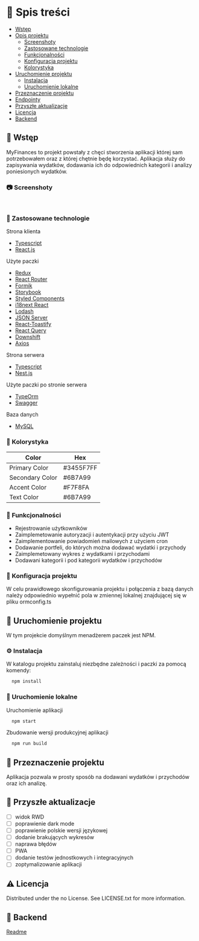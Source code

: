 <!-- Spis treści -->
# :notebook_with_decorative_cover: Spis treści

- [Wstęp](#pushpin-wstęp)
- [Opis projektu](#star2-opis-projektu)
  * [Screenshoty](#camera-screenshoty)
  * [Zastosowane technologie](#space_invader-zastosowane-technologie)
  * [Funkcjonalności](#dart-funkcjonalności)
  * [Konfiguracja projektu](#key-konfiguracja-projektu)
  * [Kolorystyka](#art-kolorystyka)
- [Uruchomienie projektu](#toolbox-uruchomienie-projektu)
  * [Instalacja](#gear-instalacja)
  * [Uruchomienie lokalne](#running-uruchomienie-lokalne)
- [Przeznaczenie projektu](#eyes-przeznaczenie-projektu)
- [Endpointy](#mailbox_with_mail-endpointy)
- [Przyszłe aktualizacje](#compass-przyszłe-aktualizacje)
- [Licencja](#warning-licencja)
- [Backend](#small_red_triangle_down-backend)

  
<!-- Wstęp -->
## :pushpin: Wstęp

MyFinances to projekt powstały z chęci stworzenia aplikacji  której sam potrzebowałem oraz  z której chętnie będę korzystać. Aplikacja służy do zapisywania wydatków, dodawania ich do odpowiednich kategorii i analizy poniesionych wydatków.

<!-- Screenshoty -->
### :camera: Screenshoty

<div align="center">
  <img src="./img/1.png" alt="" />
  <img src="./img/2.png" alt="" />
  <img src="./img/3.png" alt="" />
  <img src="./img/4.png" alt="" />
  <img src="./img/screen1.png" alt="" />
</div>

<!-- Zastosowane technologie -->
### :space_invader: Zastosowane technologie

  Strona klienta
  <ul>
    <li><a href="https://www.typescriptlang.org/">Typescript</a></li>
    <li><a href="https://reactjs.org/">React.js</a></li>
  </ul>

Użyte paczki
  <ul>
    <li><a href="https://redux.js.org/">Redux</a></li>
    <li><a href="https://reactrouter.com/en/main">React Router</a></li>
    <li><a href="https://formik.org/">Formik</a></li>
    <li><a href="https://storybook.js.org/">Storybook</a></li>
    <li><a href="https://styled-components.com/">Styled Components</a></li>
    <li><a href="https://www.i18next.com/">i18next React</a></li>
<li><a href="https://lodash.com/">Lodash </a></li>
<li><a href="https://www.npmjs.com/package/json-server">JSON Server </a></li><li><a href="https://www.npmjs.com/package/react-toastify">React-Toastify </a></li><li><a href="https://react-query-v3.tanstack.com/">React Query </a></li><li><a href="https://www.downshift-js.com/">Downshift </a></li>
<li><a href="https://axios-http.com/docs/intro">Axios </a></li>
  </ul>

  Strona serwera
  <ul>
    <li><a href="https://www.typescriptlang.org/">Typescript</a></li>
    <li><a href="https://nestjs.com/">Nest.js</a></li>
  </ul>

Użyte paczki po stronie serwera
  <ul>
    <li><a href="https://typeorm.io/">TypeOrm</a></li>
    <li><a href="https://swagger.io/">Swagger</a></li>
    
  </ul>

  Baza danych
  <ul>
    <li><a href="https://www.mysql.com/">MySQL</a></li>
  </ul>

<!-- Kolorystyka -->
### :art: Kolorystyka

| Color             | Hex       |
| ----------------- |-----------|
| Primary Color | #3455F7FF |
| Secondary Color | #6B7A99   |
| Accent Color | #F7F8FA     |
| Text Color | #6B7A99     |

<!-- Funkcjonalności -->
### :dart: Funkcjonalności

- Rejestrowanie użytkowników 
- Zaimplemetowanie autoryzacji i autentykacji przy użyciu JWT
- Zaimplementowanie powiadomień mailowych z użyciem cron
- Dodawanie portfeli, do których można dodawać wydatki i przychody
- Zaimplemetowany wykres z wydatkami i przychodami
- Dodawani kategorii i pod kategorii wydatków i przychodów

<!-- Konfiguracja projektu -->
### :key: Konfiguracja projektu

W celu prawidłowego skonfigurowania projektu i połączenia z bazą danych należy odpowiednio wypełnić pola w zmiennej lokalnej znajdującej się w pliku ormconfig.ts


<!-- Uruchomienie projektu -->
## 	:toolbox: Uruchomienie projektu

W tym projekcie domyślnym menadżerem paczek jest NPM.

<!-- Instalacja -->
### :gear: Instalacja

W katalogu projektu zainstaluj niezbędne zależności i paczki za pomocą komendy:

```bash
  npm install
```
<!-- Uruchomienie lokalne -->
### :running: Uruchomienie lokalne

Uruchomienie aplikacji

```bash
  npm start
```

Zbudowanie wersji produkcyjnej aplikacji

```bash
  npm run build
```

<!-- Przeznaczenie projektu -->
## :eyes: Przeznaczenie projektu

Aplikacja pozwala w prosty sposób  na dodawani wydatków i przychodów oraz ich analizę.


<!-- Endpointy -->



<!-- Przyszłe aktualizacje -->
## :compass: Przyszłe aktualizacje

* [ ] widok RWD
* [ ] poprawienie dark mode
* [ ] poprawienie polskie wersji językowej
* [ ] dodanie brakujących wykresów
* [ ] naprawa błędów
* [ ] PWA
* [ ] dodanie testów jednostkowych i integracyjnych
* [ ] zoptymalizowanie aplikacji

<!-- Licencja -->
## :warning: Licencja

Distributed under the no License. See LICENSE.txt for more information.


 
 
<!-- Backend -->
## :small_red_triangle_down: Backend

[Readme](https://github.com/sxx)

